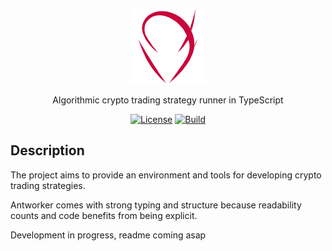 
<p align="center">
  <img src="https://github.com/AntL4b/antworker-crypto-algo-trading/blob/main/docs/images/logo.png?raw=true" width="120" alt="Anthill Framework logo" />
</p>

<p align="center">
    Algorithmic crypto trading strategy runner in TypeScript
</p>


<p align="center">
  <a href="https://github.com/AntL4b/antworker-crypto-algo-trading/blob/main/LICENSE" target="_blank"><img src="https://img.shields.io/badge/License-MIT-green.svg" alt="License" /></a>
  <a href="https://github.com/AntL4b/antworker-crypto-algo-trading/actions/workflows/build.yml" target="_blank"><img src="https://github.com/AntL4b/antworker-crypto-algo-trading/actions/workflows/build.yml/badge.svg" alt="Build" /></a>
</p>

## Description

The project aims to provide an environment and tools for developing crypto trading strategies.

Antworker comes with strong typing and structure because readability counts and code benefits from being explicit.

Development in progress, readme coming asap
